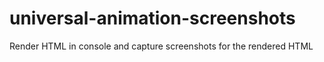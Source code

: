# universal-animation-screenshots
Render HTML in console and capture screenshots for the rendered HTML
